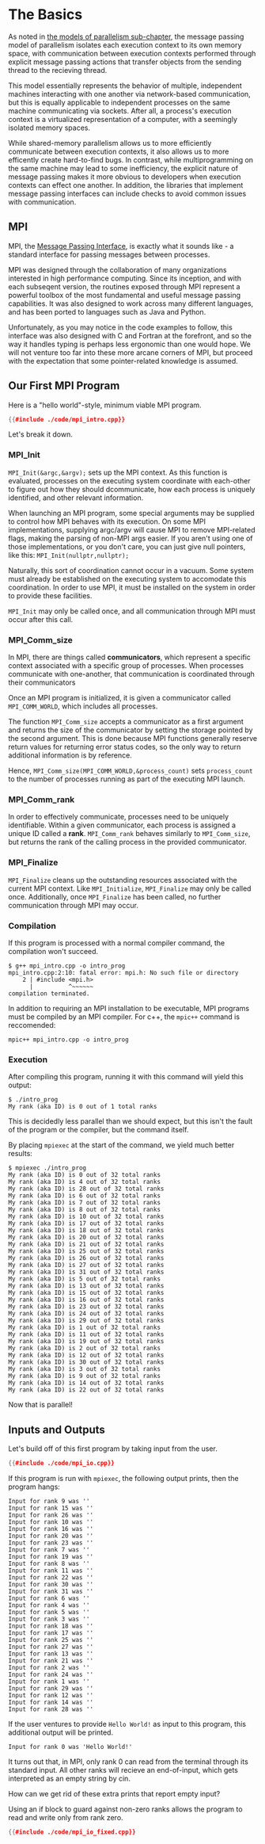 # The Basics

As noted in [the models of parallelism sub-chapter](../intro/models.md), the message passing model of parallelism isolates each execution context to its own memory space, with communication between execution contexts performed through explicit message passing actions that transfer objects from the sending thread to the recieving thread.

This model essentially represents the behavior of multiple, independent machines interacting with one another via network-based communication, but this is equally applicable to independent processes on the same machine communicating via sockets.
After all, a process's execution context is a virtualized representation of a computer, with a seemingly isolated memory spaces.

While shared-memory parallelism allows us to more efficiently communicate between execution contexts, it also allows us to more efficently create hard-to-find bugs.
In contrast, while multiprogramming on the same machine may lead to some inefficiency, the explicit nature of message passing makes it more obvious to developers when execution contexts can effect one another.
In addition, the libraries that implement message passing interfaces can include checks to avoid common issues with communication.

## MPI

MPI, the [Message Passing Interface](https://en.wikipedia.org/wiki/Message_Passing_Interface), is exactly what it sounds like - a standard interface for passing messages between processes.

MPI was designed through the collaboration of many organizations interested in high performance computing.
Since its inception, and with each subseqent version, the routines exposed through MPI represent a powerful toolbox of the most fundamental and useful message passing capabilities.
It was also designed to work across many different languages, and has been ported to languages such as Java and Python.

Unfortunately, as you may notice in the code examples to follow, this interface was also designed with C and Fortran at the forefront, and so the way it handles typing is perhaps less ergonomic than one would hope.
We will not venture too far into these more arcane corners of MPI, but proceed with the expectation that some pointer-related knowledge is assumed.


## Our First MPI Program

Here is a "hello world"-style, minimum viable MPI program.

```cpp
{{#include ./code/mpi_intro.cpp}}
```

Let's break it down.

### MPI_Init

`MPI_Init(&argc,&argv);` sets up the MPI context.
As this function is evaluated, processes on the executing system coordinate with each-other to figure out how they should dcommunicate, how each process is uniquely identified, and other relevant information.

When launching an MPI program, some special arguments may be supplied to control how MPI behaves with its execution.
On some MPI implementations, supplying argc/argv will cause MPI to remove MPI-related flags, making the parsing of non-MPI args easier.
If you aren't using one of those implementations, or you don't care, you can just give null pointers, like this: `MPI_Init(nullptr,nullptr);`

Naturally, this sort of coordination cannot occur in a vacuum.
Some system must already be established on the executing system to accomodate this coordination.
In order to use MPI, it must be installed on the system in order to provide these facilities.

`MPI_Init` may only be called once, and all communication through MPI must occur after this call.

### MPI_Comm_size

In MPI, there are things called **communicators**, which represent a specific context associated with a specific group of processes.
When processes communicate with one-another, that communication is coordinated through their communicators

Once an MPI program is initialized, it is given a communicator called `MPI_COMM_WORLD`, which includes all processes.

The function `MPI_Comm_size` accepts a communicator as a first argument and returns the size of the communicator by setting the storage pointed by the second argument.
This is done because MPI functions generally reserve return values for returning error status codes, so the only way to return additional information is by reference.

Hence, `MPI_Comm_size(MPI_COMM_WORLD,&process_count)` sets `process_count` to the number of processes running as part of the executing MPI launch.

### MPI_Comm_rank

In order to effectively communicate, processes need to be uniquely identifiable.
Within a given communicator, each process is assigned a unique ID called a **rank**.
`MPI_Comm_rank` behaves similarly to `MPI_Comm_size`, but returns the rank of the calling process in the provided communicator.


### MPI_Finalize

`MPI_Finalize` cleans up the outstanding resources associated with the current MPI context.
Like `MPI_Initialize`, `MPI_Finalize` may only be called once.
Additionally, once `MPI_Finalize` has been called, no further communication through MPI may occur.

### Compilation

If this program is processed with a normal compiler command, the compilation won't succeed.
```console
$ g++ mpi_intro.cpp -o intro_prog
mpi_intro.cpp:2:10: fatal error: mpi.h: No such file or directory
    2 | #include <mpi.h>
      |          ^~~~~~~
compilation terminated.
```

In addition to requiring an MPI installation to be executable, MPI programs must be compiled by an MPI compiler.
For c++, the `mpic++` command is reccomended:
```console
mpic++ mpi_intro.cpp -o intro_prog
```

### Execution

After compiling this program, running it with this command will yield this output:
```console
$ ./intro_prog
My rank (aka ID) is 0 out of 1 total ranks
```

This is decidedly less parallel than we should expect, but this isn't the fault of the program or the compiler, but the command itself.

By placing `mpiexec` at the start of the command, we yield much better results:
```console
$ mpiexec ./intro_prog
My rank (aka ID) is 0 out of 32 total ranks
My rank (aka ID) is 4 out of 32 total ranks
My rank (aka ID) is 28 out of 32 total ranks
My rank (aka ID) is 6 out of 32 total ranks
My rank (aka ID) is 7 out of 32 total ranks
My rank (aka ID) is 8 out of 32 total ranks
My rank (aka ID) is 10 out of 32 total ranks
My rank (aka ID) is 17 out of 32 total ranks
My rank (aka ID) is 18 out of 32 total ranks
My rank (aka ID) is 20 out of 32 total ranks
My rank (aka ID) is 21 out of 32 total ranks
My rank (aka ID) is 25 out of 32 total ranks
My rank (aka ID) is 26 out of 32 total ranks
My rank (aka ID) is 27 out of 32 total ranks
My rank (aka ID) is 31 out of 32 total ranks
My rank (aka ID) is 5 out of 32 total ranks
My rank (aka ID) is 13 out of 32 total ranks
My rank (aka ID) is 15 out of 32 total ranks
My rank (aka ID) is 16 out of 32 total ranks
My rank (aka ID) is 23 out of 32 total ranks
My rank (aka ID) is 24 out of 32 total ranks
My rank (aka ID) is 29 out of 32 total ranks
My rank (aka ID) is 1 out of 32 total ranks
My rank (aka ID) is 11 out of 32 total ranks
My rank (aka ID) is 19 out of 32 total ranks
My rank (aka ID) is 2 out of 32 total ranks
My rank (aka ID) is 12 out of 32 total ranks
My rank (aka ID) is 30 out of 32 total ranks
My rank (aka ID) is 3 out of 32 total ranks
My rank (aka ID) is 9 out of 32 total ranks
My rank (aka ID) is 14 out of 32 total ranks
My rank (aka ID) is 22 out of 32 total ranks
```

Now that is parallel!

## Inputs and Outputs

Let's build off of this first program by taking input from the user.

```cpp
{{#include ./code/mpi_io.cpp}}
```

If this program is run with `mpiexec`, the following output prints, then the program hangs:
```console
Input for rank 9 was ''
Input for rank 15 was ''
Input for rank 26 was ''
Input for rank 10 was ''
Input for rank 16 was ''
Input for rank 20 was ''
Input for rank 23 was ''
Input for rank 7 was ''
Input for rank 19 was ''
Input for rank 8 was ''
Input for rank 11 was ''
Input for rank 22 was ''
Input for rank 30 was ''
Input for rank 31 was ''
Input for rank 6 was ''
Input for rank 4 was ''
Input for rank 5 was ''
Input for rank 3 was ''
Input for rank 18 was ''
Input for rank 17 was ''
Input for rank 25 was ''
Input for rank 27 was ''
Input for rank 13 was ''
Input for rank 21 was ''
Input for rank 2 was ''
Input for rank 24 was ''
Input for rank 1 was ''
Input for rank 29 was ''
Input for rank 12 was ''
Input for rank 14 was ''
Input for rank 28 was ''
```

If the user ventures to provide `Hello World!` as input to this program, this additional output will be printed.

```console
Input for rank 0 was 'Hello World!'
```

It turns out that, in MPI, only rank 0 can read from the terminal through its standard input.
All other ranks will recieve an end-of-input, which gets interpreted as an empty string by cin.

How can we get rid of these extra prints that report empty input?

Using an if block to guard against non-zero ranks allows the program to read and write only from rank zero.


```cpp
{{#include ./code/mpi_io_fixed.cpp}}
```


